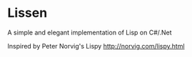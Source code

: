 Lissen
======

A simple and elegant implementation of Lisp on C#/.Net

Inspired by Peter Norvig's Lispy http://norvig.com/lispy.html
